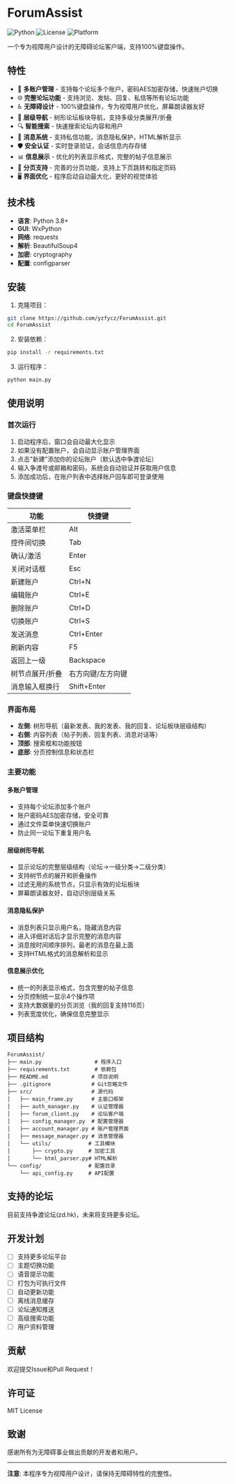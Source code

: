 # ForumAssist

![Python](https://img.shields.io/badge/Python-3.8%2B-blue.svg)
![License](https://img.shields.io/badge/License-MIT-green.svg)
![Platform](https://img.shields.io/badge/Platform-Windows-orange.svg)

一个专为视障用户设计的无障碍论坛客户端，支持100%键盘操作。

## 特性

- 🔐 **多账户管理** - 支持每个论坛多个账户，密码AES加密存储，快速账户切换
- 🌐 **完整论坛功能** - 支持浏览、发帖、回复、私信等所有论坛功能
- ♿ **无障碍设计** - 100%键盘操作，专为视障用户优化，屏幕朗读器友好
- 🌳 **层级导航** - 树形论坛板块导航，支持多级分类展开/折叠
- 🔍 **智能搜索** - 快速搜索论坛内容和用户
- 💬 **消息系统** - 支持私信功能，消息隐私保护，HTML解析显示
- 🛡️ **安全认证** - 实时登录验证，会话信息内存存储
- 📊 **信息展示** - 优化的列表显示格式，完整的帖子信息展示
- 🔄 **分页支持** - 完善的分页功能，支持上下页跳转和指定页码
- 🖥️ **界面优化** - 程序启动自动最大化，更好的视觉体验

## 技术栈

- **语言**: Python 3.8+
- **GUI**: WxPython
- **网络**: requests
- **解析**: BeautifulSoup4
- **加密**: cryptography
- **配置**: configparser

## 安装

1. 克隆项目：
```bash
git clone https://github.com/yzfycz/ForumAssist.git
cd ForumAssist
```

2. 安装依赖：
```bash
pip install -r requirements.txt
```

3. 运行程序：
```bash
python main.py
```

## 使用说明

### 首次运行

1. 启动程序后，窗口会自动最大化显示
2. 如果没有配置账户，会自动显示账户管理界面
3. 点击"新建"添加你的论坛账户（默认选中争渡论坛）
4. 输入争渡号或邮箱和密码，系统会自动验证并获取用户信息
5. 添加成功后，在账户列表中选择账户回车即可登录使用

### 键盘快捷键

| 功能 | 快捷键 |
|------|--------|
| 激活菜单栏 | Alt |
| 控件间切换 | Tab |
| 确认/激活 | Enter |
| 关闭对话框 | Esc |
| 新建账户 | Ctrl+N |
| 编辑账户 | Ctrl+E |
| 删除账户 | Ctrl+D |
| 切换账户 | Ctrl+S |
| 发送消息 | Ctrl+Enter |
| 刷新内容 | F5 |
| 返回上一级 | Backspace |
| 树节点展开/折叠 | 右方向键/左方向键 |
| 消息输入框换行 | Shift+Enter |

### 界面布局

- **左侧**: 树形导航（最新发表、我的发表、我的回复、论坛板块层级结构）
- **右侧**: 内容列表（帖子列表、回复列表、消息对话等）
- **顶部**: 搜索框和功能按钮
- **底部**: 分页控制信息和状态栏

### 主要功能

#### 多账户管理
- 支持每个论坛添加多个账户
- 账户密码AES加密存储，安全可靠
- 通过文件菜单快速切换账户
- 防止同一论坛下重复用户名

#### 层级树形导航
- 显示论坛的完整层级结构（论坛→一级分类→二级分类）
- 支持树节点的展开和折叠操作
- 过滤无用的系统节点，只显示有效的论坛板块
- 屏幕朗读器友好，自动识别层级关系

#### 消息隐私保护
- 消息列表只显示用户名，隐藏消息内容
- 进入详细对话后才显示完整的消息内容
- 消息按时间顺序排列，最老的消息在最上面
- 支持HTML格式的消息解析和显示

#### 信息展示优化
- 统一的列表显示格式，包含完整的帖子信息
- 分页控制统一显示4个操作项
- 支持大数据量的分页浏览（我的回复支持116页）
- 列表宽度优化，确保信息完整显示

## 项目结构

```
ForumAssist/
├── main.py                 # 程序入口
├── requirements.txt        # 依赖包
├── README.md              # 项目说明
├── .gitignore             # Git忽略文件
├── src/                   # 源代码
│   ├── main_frame.py      # 主窗口框架
│   ├── auth_manager.py    # 认证管理器
│   ├── forum_client.py    # 论坛客户端
│   ├── config_manager.py  # 配置管理器
│   ├── account_manager.py # 账户管理界面
│   ├── message_manager.py # 消息管理器
│   └── utils/            # 工具模块
│       ├── crypto.py     # 加密工具
│       └── html_parser.py# HTML解析
└── config/               # 配置目录
    └── api_config.py     # API配置
```

## 支持的论坛

目前支持争渡论坛(zd.hk)，未来将支持更多论坛。

## 开发计划

- [ ] 支持更多论坛平台
- [ ] 主题切换功能
- [ ] 语音提示功能
- [ ] 打包为可执行文件
- [ ] 自动更新功能
- [ ] 离线消息缓存
- [ ] 论坛通知推送
- [ ] 高级搜索功能
- [ ] 用户资料管理

## 贡献

欢迎提交Issue和Pull Request！

## 许可证

MIT License

## 致谢

感谢所有为无障碍事业做出贡献的开发者和用户。

---

**注意**: 本程序专为视障用户设计，请保持无障碍特性的完整性。